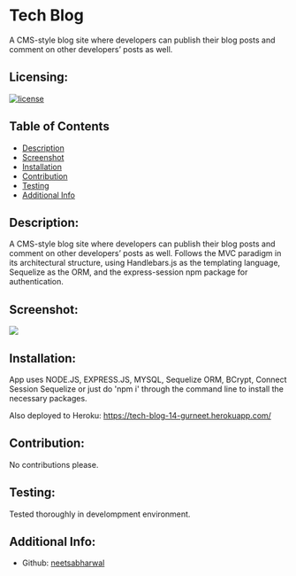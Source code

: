 # Tech Blog

A CMS-style blog site where developers can publish their blog posts and comment on other developers’ posts as well.

  ## Licensing:
  [![license](https://img.shields.io/badge/license-None-blue)](https://shields.io)

  ## Table of Contents 
  - [Description](#description)
  - [Screenshot](#screenshot)
  - [Installation](#installation)
  - [Contribution](#contribution)
  - [Testing](#testing)
  - [Additional Info](#additional-info)

  ## Description:
   A CMS-style blog site where developers can publish their blog posts and comment on other developers’ posts as well. Follows the MVC paradigm in its architectural structure, using Handlebars.js as the templating language, Sequelize as the ORM, and the express-session npm package for authentication.
  
  ## Screenshot:
  <img src="./screenshot.png">
  
  ## Installation:
  App uses NODE.JS, EXPRESS.JS, MYSQL, Sequelize ORM, BCrypt, Connect Session Sequelize or just do 'npm i' through the command line to install the necessary packages.
  
  Also deployed to Heroku: https://tech-blog-14-gurneet.herokuapp.com/

  ## Contribution:
  No contributions please.

  ## Testing:
  Tested thoroughly in develompment environment.
  
  ## Additional Info:
  - Github: [neetsabharwal](https://github.com/neetsabharwal)
